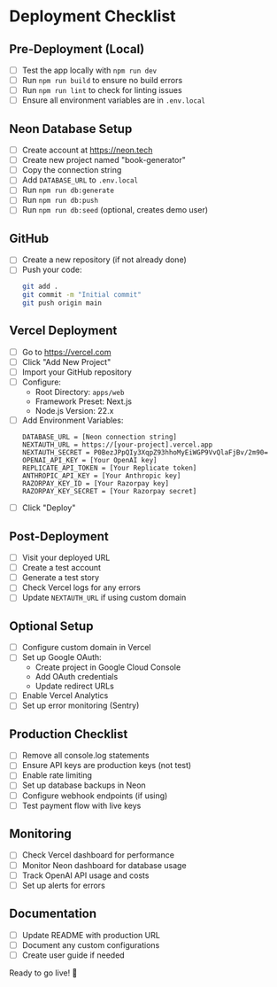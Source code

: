 # Deployment Checklist

## Pre-Deployment (Local)

- [ ] Test the app locally with `npm run dev`
- [ ] Run `npm run build` to ensure no build errors
- [ ] Run `npm run lint` to check for linting issues
- [ ] Ensure all environment variables are in `.env.local`

## Neon Database Setup

- [ ] Create account at https://neon.tech
- [ ] Create new project named "book-generator"
- [ ] Copy the connection string
- [ ] Add `DATABASE_URL` to `.env.local`
- [ ] Run `npm run db:generate`
- [ ] Run `npm run db:push`
- [ ] Run `npm run db:seed` (optional, creates demo user)

## GitHub

- [ ] Create a new repository (if not already done)
- [ ] Push your code:
  ```bash
  git add .
  git commit -m "Initial commit"
  git push origin main
  ```

## Vercel Deployment

- [ ] Go to https://vercel.com
- [ ] Click "Add New Project"
- [ ] Import your GitHub repository
- [ ] Configure:
  - Root Directory: `apps/web`
  - Framework Preset: Next.js
  - Node.js Version: 22.x
- [ ] Add Environment Variables:
  ```
  DATABASE_URL = [Neon connection string]
  NEXTAUTH_URL = https://[your-project].vercel.app
  NEXTAUTH_SECRET = P0BezJPpQIy3XqpZ93hhoMyEiWGP9VvQlaFjBv/2m90=
  OPENAI_API_KEY = [Your OpenAI key]
  REPLICATE_API_TOKEN = [Your Replicate token]
  ANTHROPIC_API_KEY = [Your Anthropic key]
  RAZORPAY_KEY_ID = [Your Razorpay key]
  RAZORPAY_KEY_SECRET = [Your Razorpay secret]
  ```
- [ ] Click "Deploy"

## Post-Deployment

- [ ] Visit your deployed URL
- [ ] Create a test account
- [ ] Generate a test story
- [ ] Check Vercel logs for any errors
- [ ] Update `NEXTAUTH_URL` if using custom domain

## Optional Setup

- [ ] Configure custom domain in Vercel
- [ ] Set up Google OAuth:
  - Create project in Google Cloud Console
  - Add OAuth credentials
  - Update redirect URLs
- [ ] Enable Vercel Analytics
- [ ] Set up error monitoring (Sentry)

## Production Checklist

- [ ] Remove all console.log statements
- [ ] Ensure API keys are production keys (not test)
- [ ] Enable rate limiting
- [ ] Set up database backups in Neon
- [ ] Configure webhook endpoints (if using)
- [ ] Test payment flow with live keys

## Monitoring

- [ ] Check Vercel dashboard for performance
- [ ] Monitor Neon dashboard for database usage
- [ ] Track OpenAI API usage and costs
- [ ] Set up alerts for errors

## Documentation

- [ ] Update README with production URL
- [ ] Document any custom configurations
- [ ] Create user guide if needed

Ready to go live! 🚀